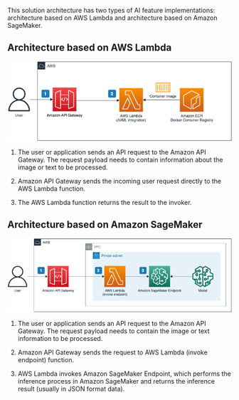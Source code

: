 This solution architecture has two types of AI feature implementations: architecture based on AWS Lambda and architecture based on Amazon SageMaker.


## Architecture based on AWS Lambda


![](./images/arch-lambda.png)

1. The user or application sends an API request to the Amazon API Gateway. The request payload needs to contain information about the image or text to be processed.

2. Amazon API Gateway sends the incoming user request directly to the AWS Lambda function. 

3. The AWS Lambda function returns the result to the invoker.

## Architecture based on Amazon SageMaker

![](./images/arch-sagemaker.png)

1. The user or application sends an API request to the Amazon API Gateway. The request payload needs to contain the image or text information to be processed.

2. Amazon API Gateway sends the request to AWS Lambda (invoke endpoint) function.

3. AWS Lambda invokes Amazon SageMaker Endpoint, which performs the inference process in Amazon SageMaker and returns the inference result (usually in JSON format data).
